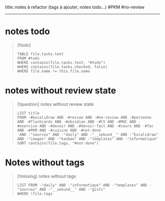title::notes à refactor (tags à ajouter, notes todo...)
#PKM #no-review 

----

# notes todo

> [!todo]
> ```dataview
> TABLE file.tasks.text
> FROM #todo
> WHERE contains(file.tasks.text, "#todo")
> WHERE contains(file.tasks.checked, false)
> WHERE file.name != this.file.name
> ```


# notes without review state


> [!question] notes without review state
> ```dataview
> LIST title
> FROM -#excalidraw AND -#review AND -#no-review AND -#personne AND -#flashcards AND -#obsidian AND -#CV AND -#MOC AND -#exercice AND -#devoir AND -#devoir-fait AND -#cours AND -#fac AND -#PKM AND -#cuisine AND -#not-done
>  AND -"sources" AND -"daily" AND -"__sekund__" AND -"Excalidraw" AND -"images" AND -"kanban" AND -"templates" AND -"informatique" 
> SORT contains(file.tags, "#not-done")
> ```

# Notes without tags

> [!missing] notes without tags
> ```dataview
> LIST FROM -"daily" AND -"informatique" AND -"templates" AND -"sources" AND -"__sekund__" AND -"gists"
> WHERE !file.tags
> ```
